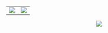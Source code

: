 <table>
  <tr>
    <td align="center" style="padding=0;width=50%;">
      <img align="center" style="padding=0" src="https://grs.quantumly.dev/api/?username=Phamzito&show_icons=true&title_color=ff6961&text_color=9f9f9f&bg_color=00000000&hide_border=true&icon_color=77dd77&hide_title=true&count_private=true"/>
    </td>
    <td align="center" style="padding=0;width=50;">
      <img align="center" style="padding=0;" src="https://grs.quantumly.dev/api/top-langs/?username=Phamzito&layout=compact&show_icons=true&title_color=ff6961&text_color=9f9f9f&bg_color=00000000&hide_border=true&icon_color=00000000&count_private=true&extra=pham-project/tobias;sapphiredev/framework;dirigeants/core"/>
    </td>
  </tr>
</table>

<div align="center">

  <img src="https://visitor-badge.laobi.icu/badge?page_id=phamzito.phamzito&left_color=darkslategray&right_color=darkcyan&left_text=VISITAS"  />
</div>

